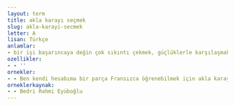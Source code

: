 ```yaml
---
layout: term
title: akla karayı seçmek
slug: akla-karayi-secmek
letter: A
lisan: Türkçe
anlamlar:
- bir işi başarıncaya değin çok sıkıntı çekmek, güçlüklerle karşılaşmak
ozellikler:
- - ''
ornekler:
- - Ben kendi hesabıma bir parça Fransızca öğrenebilmek için akla karayı seçtim.
orneklerkaynak:
- - Bedri Rahmi Eyüboğlu
---
```

